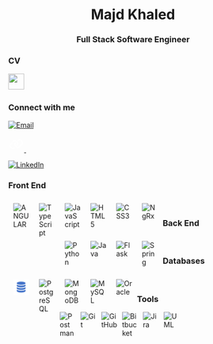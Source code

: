 <h1 align="center">Majd Khaled</h1>
<h3 align="center">Full Stack Software Engineer</h3>

### CV

<a href="https://drive.google.com/file/d/1Llu9bqofTWAU-QIB4SU5COzCvfx1Mt7B/view?usp=sharing"><img height="32" width="32" src="https://cdn.simpleicons.org/readthedocs/black/white"/></a>

### Connect with me

<a href="mailto:majd40098@gmail.com" target="blank"><img height="32" width="32" alt="Email" src="https://cdn.simpleicons.org/maildotru/black/white"/></a>
&nbsp;&nbsp;

<a href="mailto:majd40098@gmail.com" target="blank">
<svg height="32" width="32" alt="Website" viewBox="0 0 24 24" fill="none" xmlns="http://www.w3.org/2000/svg"><g id="SVGRepo_bgCarrier" stroke-width="0"></g><g id="SVGRepo_tracerCarrier" stroke-linecap="round" stroke-linejoin="round"></g><g id="SVGRepo_iconCarrier"> <path d="M9.16488 17.6505C8.92513 17.8743 8.73958 18.0241 8.54996 18.1336C7.62175 18.6695 6.47816 18.6695 5.54996 18.1336C5.20791 17.9361 4.87912 17.6073 4.22153 16.9498C3.56394 16.2922 3.23514 15.9634 3.03767 15.6213C2.50177 14.6931 2.50177 13.5495 3.03767 12.6213C3.23514 12.2793 3.56394 11.9505 4.22153 11.2929L7.04996 8.46448C7.70755 7.80689 8.03634 7.47809 8.37838 7.28062C9.30659 6.74472 10.4502 6.74472 11.3784 7.28061C11.7204 7.47809 12.0492 7.80689 12.7068 8.46448C13.3644 9.12207 13.6932 9.45086 13.8907 9.7929C14.4266 10.7211 14.4266 11.8647 13.8907 12.7929C13.7812 12.9825 13.6314 13.1681 13.4075 13.4078M10.5919 10.5922C10.368 10.8319 10.2182 11.0175 10.1087 11.2071C9.57284 12.1353 9.57284 13.2789 10.1087 14.2071C10.3062 14.5492 10.635 14.878 11.2926 15.5355C11.9502 16.1931 12.279 16.5219 12.621 16.7194C13.5492 17.2553 14.6928 17.2553 15.621 16.7194C15.9631 16.5219 16.2919 16.1931 16.9495 15.5355L19.7779 12.7071C20.4355 12.0495 20.7643 11.7207 20.9617 11.3787C21.4976 10.4505 21.4976 9.30689 20.9617 8.37869C20.7643 8.03665 20.4355 7.70785 19.7779 7.05026C19.1203 6.39267 18.7915 6.06388 18.4495 5.8664C17.5212 5.3305 16.3777 5.3305 15.4495 5.8664C15.2598 5.97588 15.0743 6.12571 14.8345 6.34955" stroke="#ffffff" stroke-width="2" stroke-linecap="round"></path> </g></svg>
</a>
&nbsp;&nbsp;

<a href="https://linkedin.com/in/majd40" target="blank"><img height="32" width="32" alt="LinkedIn" src="https://cdn.simpleicons.org/linkedin/black/white"/></a>

### Front End

<img align="left" alt="ANGULAR" width="32px" style="padding:10px;" src="https://cdn.jsdelivr.net/gh/devicons/devicon/icons/angularjs/angularjs-plain.svg" />
<img align="left" alt="TypeScript" width="32px" style="padding:10px;" src="https://cdn.jsdelivr.net/gh/devicons/devicon/icons/typescript/typescript-plain.svg" />
<img align="left" alt="JavaScript" width="32px" style="padding:10px;" src="https://cdn.jsdelivr.net/gh/devicons/devicon/icons/javascript/javascript-plain.svg" />
<img align="left" alt="HTML5" width="32px" style="padding:10px;" src="https://cdn.jsdelivr.net/gh/devicons/devicon/icons/html5/html5-original.svg" />
<img align="left" alt="CSS3" width="32px" style="padding:10px;" src="https://cdn.jsdelivr.net/gh/devicons/devicon/icons/css3/css3-original.svg" />
<img align="left" alt="NgRx" width="32px" style="padding:10px;" src="https://cdn.jsdelivr.net/gh/devicons/devicon/icons/redux/redux-original.svg" />

</br>

### Back End

<img align="left" alt="Python" width="32px" style="padding:10px;" src="https://cdn.jsdelivr.net/gh/devicons/devicon/icons/python/python-original.svg" />
<img align="left" alt="Java" width="32px" style="padding:10px;" src="https://cdn.jsdelivr.net/gh/devicons/devicon/icons/java/java-original.svg" />
<img align="left" alt="Flask" width="32px" style="padding:10px;" src="https://cdn.jsdelivr.net/gh/devicons/devicon/icons/flask/flask-original-wordmark.svg" />
<img align="left" alt="Spring" width="32px" style="padding:10px;" src="https://cdn.jsdelivr.net/gh/devicons/devicon/icons/spring/spring-original.svg" />

</br>

### Databases

<img align="left" alt="SQL" width="32px" style="padding:10px;" src="https://raw.githubusercontent.com/github/explore/80688e429a7d4ef2fca1e82350fe8e3517d3494d/topics/sql/sql.png" />
<img align="left" alt="PostgreSQL" width="32px" style="padding:10px;" src="https://cdn.jsdelivr.net/gh/devicons/devicon/icons/postgresql/postgresql-plain-wordmark.svg" />
<img align="left" alt="MongoDB" width="32px" style="padding:10px;" src="https://cdn.jsdelivr.net/gh/devicons/devicon/icons/mongodb/mongodb-plain-wordmark.svg" />
<img align="left" alt="MySQL" width="32px" style="padding:10px;" src="https://cdn.jsdelivr.net/gh/devicons/devicon/icons/mysql/mysql-plain-wordmark.svg" />
<img align="left" alt="Oracle" width="32px" style="padding:10px;" src="https://cdn.jsdelivr.net/gh/devicons/devicon/icons/oracle/oracle-original.svg" />

</br>

### Tools

<img align="left" alt="Postman" width="32px" style="padding-right:10px;" src="https://cdn.jsdelivr.net/gh/devicons/devicon@latest/icons/postman/postman-original.svg" />
<img align="left" alt="Git" width="32px" style="padding-right:10px;" src="https://cdn.jsdelivr.net/gh/devicons/devicon@latest/icons/git/git-plain-wordmark.svg" />
<img align="left" alt="GitHub" width="32px" style="padding-right:10px;" src="https://cdn.jsdelivr.net/gh/devicons/devicon@latest/icons/github/github-original-wordmark.svg"/>
<img align="left" alt="Bitbucket" width="32px" style="padding-right:10px;" src="https://cdn.jsdelivr.net/gh/devicons/devicon@latest/icons/bitbucket/bitbucket-original-wordmark.svg" />
<img align="left" alt="Jira" width="32px" style="padding-right:10px;" src="https://cdn.jsdelivr.net/gh/devicons/devicon@latest/icons/jira/jira-original-wordmark.svg" />
<img align="left" alt="UML" width="32px" style="padding-right:10px;" src="https://cdn.jsdelivr.net/gh/devicons/devicon@latest/icons/unifiedmodelinglanguage/unifiedmodelinglanguage-original.svg" />
